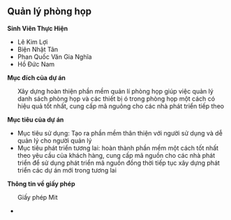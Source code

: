 ﻿## Quản lý phòng họp 

**Sinh Viên Thực Hiện**

<ul>
	<li>Lê Kim Lợi </li>
	<li>Biện Nhật Tân</li>
	<li>Phan Quốc Văn Gia Nghĩa</li>
	<li>Hồ Đức Nam</li>
</ul>

**Mục đích của dự án**
<ul>
Xây dựng hoàn thiện phần mềm quản lí phòng họp giúp việc quản lý danh sách phòng họp và các thiết bị ó trong phòng họp một cách có hiệu quả tốt nhất, cung cấp mã nguông cho các nhà phát triển tiếp theo
</ul>

**Mục tiêu của dự án**
<ul>
	<li>Mục tiêu sử dụng: Tạo ra phần mềm thân thiện với người sử dụng và dễ quản lý cho người quản lý</li>
	<li>Mục tiêu phát triển tương lai: hoàn thành phần mềm một cách tốt nhất theo yêu cầu của khách hàng, cung cấp mã nguồn cho các nhà phát triển để sử dụng phát triển mã nguồn đồng thời tiếp tục xây dựng phát triển các dự án mới trong tương lai</li>
</ul>

**Thông tin về giấy phép**
<ul>Giấy phép Mit</ul>
<ul>
	<li></li>
</ul>

